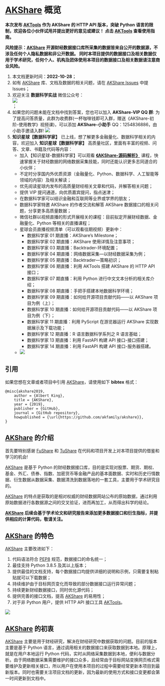 # [AKShare](https://github.com/akfamily/akshare) 概览

**本次发布 [AKTools](https://github.com/akfamily/aktools) 作为 AKShare 的 HTTP API 版本，突破 Python 语言的限制，欢迎各位小伙伴试用并提出更好的意见或建议！
点击 [AKTools](https://github.com/akfamily/aktools) 查看使用指南。**

**风险提示：[AKShare](https://github.com/akfamily/akshare) 开源财经数据接口库所采集的数据皆来自公开的数据源，不涉及任何个人隐私数据和非公开数据。
同时本项目提供的数据接口及相关数据仅用于学术研究，任何个人、机构及团体使用本项目的数据接口及相关数据请注意商业风险。**

1. 本文档更新时间：**2022-10-28**；
2. 如有 [AKShare](https://github.com/akfamily/akshare) 库、文档及数据的相关问题，请在 [AKShare Issues](https://github.com/akfamily/akshare/issues) 中提 Issues；
3. 欢迎关注 **数据科学实战** 微信公众号：<div><img src="https://jfds-1252952517.cos.ap-chengdu.myqcloud.com/akshare/readme/qrcode/ds.png"></div>；
4. 如果您的问题未能在文档中找到答案，您也可以加入 **AKShare-VIP QQ 群**: 为了提高问答质量，此群为收费群(一杯咖啡钱即可入群，赠送《AKShare-初阶-使用教学》视频课)，可以添加 **AKShare-小助手** QQ：1254836886，由小助手邀请入群! ![](https://jfds-1252952517.cos.ap-chengdu.myqcloud.com/akshare/readme/qrcode/qr_code_1254836886.jpg)
5. **知识星球【数据科学家】** 已上线，想了解更多金融量化、数据科学相关的内容，欢迎加入 **知识星球【数据科学家】** 高质量社区，里面有丰富的视频、问答、文章、书籍及代码等内容：
    - 加入【知识星球-数据科学家】可以观看 **[《AKShare-源码解析》](https://mp.weixin.qq.com/s?__biz=MzI3MzYwODk2MQ==&mid=2247492193&idx=2&sn=a02b305b57a4b0756d5842494de96011&chksm=eb221a0fdc5593196168927217fc8b5486ab43e479f13cc643096069bb829e4a50067534a0b2&mpshare=1&scene=23&srcid=0316bvNDuCQ9P2E08BgK1Bnt&sharer_sharetime=1647406328931&sharer_shareid=2a5935b93d26c84266d2170040c3643c#rd)** 课程，快速掌握关于财经数据的网络数据采集技能，同时还能认识更多志同道合的小伙伴；
    - 不定时分享国内外优质资源（金融量化、Python、数据科学、人工智能等领域的内容）及相关解读；
    - 优先阅读星球内发布的高质量财经相关文章和代码，并解答相关问题；
    - 提供 VIP 提问通道，向优质嘉宾提问，指点迷津；
    - 在数据科学家可以结识金融和互联网等业界或学界的朋友；
    - 数据科学家特邀 AKShare 的作者交流和解答 AKShare 数据接口的相关问题，分享更多高质量数据；
    - 微信社群以视频直播的形式开展相关的课程：目前拟定开展财经数据、金融量化、Python 等相关的直播课程；
    - 星球会员直播视频清单（可以观看往期视频）更新中：
        - 数据科学家 01 期直播：AKShare’s Milestone；
        - 数据科学家 02 期直播：AKShare 使用详情及注意事项；
        - 数据科学家 03 期直播：Backtrader-环境配置；
        - 数据科学家 04 期直播：网络数据采集—以财经数据采集为例；
        - 数据科学家 05 期直播：Backtrader—策略初识；
        - 数据科学家 06 期直播：利用 AKTools 搭建 AKShare 的 HTTP API 接口；
        - 数据科学家 07 期直播：利用 Python 进行中文文本分析的相关库介绍；
        - 数据科学家 08 期直播：手把手搭建本地数据科学环境；
        - 数据科学家 09 期直播：如何给开源项目贡献代码——以 AKShare 项目为例（上）；
        - 数据科学家 10 期直播：如何给开源项目贡献代码——以 AKShare 项目为例（下）；
        - 数据科学家 11 期直播：利用 PyScript 在游览器运行 AKShare 实现数据展示及下载功能；
        - 数据科学家 12 期直播：R 语言数据科学系列之 R 语言基础；
        - 数据科学家 13 期直播：利用 FastAPI 构建 API 接口-接口搭建；
        - 数据科学家 14 期直播：利用 FastAPI 构建 API 接口-服务器搭建。
    - ![](https://jfds-1252952517.cos.ap-chengdu.myqcloud.com/akshare/readme/qrcode/data_scientist.png)

## 引用

如果您想在文章或者项目中引用 [AKShare](https://github.com/akfamily/akshare/)，请使用如下 **bibtex** 格式：

```
@misc{akshare2019,
    author = {Albert King},
    title = {AKShare},
    year = {2019},
    publisher = {GitHub},
    journal = {GitHub repository},
    howpublished = {\url{https://github.com/akfamily/akshare}},
}
```

## [AKShare](https://github.com/akfamily/akshare) 的介绍

首先要特别感谢 [FuShare](https://github.com/jindaxiang/fushare) 和 [TuShare](https://github.com/waditu/tushare) 在代码和项目开发上对本项目提供的借鉴和学习的机会!

[AKShare](https://github.com/akfamily/akshare) 是基于 Python 的财经数据接口库，目的是实现对股票、期货、期权、基金、外汇、债券、指数、加密货币等金融产品的基本面数据、实时和历史行情数据、衍生数据从数据采集、数据清洗到数据落地的一套工具，主要用于学术研究目的。

[AKShare](https://github.com/akfamily/akshare) 的特点是获取的是相对权威的财经数据网站公布的原始数据，通过利用原始数据进行各数据源之间的交叉验证，进而再加工，从而得出科学的结论。

**[AKShare](https://github.com/akfamily/akshare) 后续会基于学术论文和研究报告来添加更多数据接口和衍生指标，并提供相应的计算代码，敬请关注。**

## [AKShare](https://github.com/akfamily/akshare) 的特色

[AKShare](https://github.com/akfamily/akshare) 主要改进如下：

1. 代码语法符合 [PEP8](https://www.python.org/dev/peps/pep-0008) 规范，数据接口的命名统一；
2. 最佳支持 Python 3.8.5 及其以上版本；
3. 提供最佳的文档支持，每个数据接口均提供详细的说明和示例，只需要复制粘贴就可以下载数据；
4. 持续维护由于目标网页变化而导致的部分数据接口运行异常问题；
5. 持续更新财经数据接口，同时优化源代码；
6. 提供完善的接口文档，提高 [AKShare](https://github.com/akfamily/akshare) 的易用性；
7. 对于非 Python 用户，提供 HTTP API 接口工具 [AKTools](https://aktools.readthedocs.io/)。

![](https://jfds-1252952517.cos.ap-chengdu.myqcloud.com/akshare/readme/mindmap/AKShare.svg)

## [AKShare](https://github.com/akfamily/akshare) 的初衷

[AKShare](https://github.com/akfamily/akshare) 主要是用于财经研究，解决在财经研究中数据获取的问题。目前的版本主要是基于 Python
语言，通过调用相关的数据接口来获取数据到本地。原理上，就是在用户本地运行 Python
代码，实时从网络采集数据到本地，便利与数据分析。由于网络数据采集需要维护的接口众多，且经常由于目标网站变换网页格式需要维护及更新相关接口，所以用户在使用本项目的过程中需要经常更新本项目到最新版本。同时也需要关注项目文档的更新，因为最新的使用方式和接口变更都会第一时间更新到文档中。
